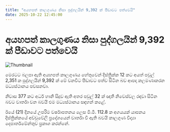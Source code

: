 ```yaml
---
title: "අයහපත් කාලගුණය නිසා පුද්ගලයින් 9,392 ක් පීඩාවට පත්වෙයි"
date: 2025-10-22 12:45:00
---
```


# අයහපත් කාලගුණය නිසා පුද්ගලයින් 9,392 ක් පීඩාවට පත්වෙයි

![Thumbnail](https://helakuru.sgp1.cdn.digitaloceanspaces.com/esana/images/lib/extreme-weather-new.jpg)

මෙරටට බලපා ඇති අයහපත් කාලගුණය හේතුවෙන් දිස්ත්‍රික්ක 12 කට අයත් පවුල් 2,351 ක පුද්ගලයින් 9,392 ක් මේ වනවිට පීඩාවට පත්ව සිටින බව ආපදා කලමණාකරන මධ්‍යස්ථානය පවසනවා.

නිවාස 377 කට අර්ධ හානි සිදුව ඇති අතර පවුල් 32 ක් ඥාතී නිවෙස්වල රඳවා සිටින බවට වාර්තා වන බවයි එම මධ්‍යස්ථානය සඳහන් කළේ.

ඊයේ (21) දිනයේ උපරිම වර්ෂාපතනය ලෙස මි.මී. 112.8 ක අගයයක් යාපනය දිස්ත්‍රික්කයේ අච්චුවේලි ප්‍රදේශයෙන් වාර්තා වී ඇති බවයි කාලගුණ විද්‍යා දෙපාර්තමේන්තුව ප්‍රකාශ කරන්නේ.

